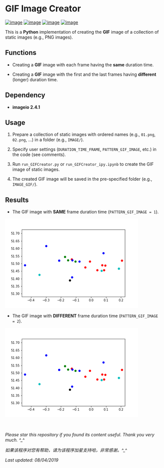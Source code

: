 # GIF Image Creator

[![image](https://img.shields.io/badge/license-MIT-green.svg)](https://github.com/HeZhang1994/gif-creator/blob/master/LICENSE)
[![image](https://img.shields.io/badge/python-3.7-blue.svg)]()
[![image](https://img.shields.io/badge/status-stable-brightgreen.svg)]()
[![image](https://img.shields.io/badge/build-passing-brightgreen.svg)]()

This is a **Python** implementation of creating the **GIF** image of a collection of static images (e.g., PNG images).

## Functions

- Creating a **GIF** image with each frame having the **same** duration time.

- Creating a **GIF** image with the first and the last frames having **different** (longer) duration time.

## Dependency

* __imageio 2.4.1__

## Usage

1. Prepare a collection of static images with ordered names (e.g., `01.png`, `02.png`, ...) in a folder (e.g., `IMAGE/`).

2. Specify user settings (`DURATION_TIME_FRAME`, `PATTERN_GIF_IMAGE`, etc.) in the code (see comments).

2. Run `run_GIFCreator.py` or `run_GIFCreator_ipy.ipynb` to create the GIF image of static images.

3. The created GIF image will be saved in the pre-specified folder (e.g., `IMAGE_GIF/`).

## Results

- The GIF image with **SAME** frame duration time (`PATTERN_GIF_IMAGE = 1`).

![Equivariance](https://github.com/HeZhang1994/gif-creator/blob/master/IMAGE_GIF/imgGIF_SAME.gif)

- The GIF image with **DIFFERENT** frame duration time (`PATTERN_GIF_IMAGE = 2`).

![Equivariance](https://github.com/HeZhang1994/gif-creator/blob/master/IMAGE_GIF/imgGIF_DIFF.gif)

<br>

<i>Please star this repository if you found its content useful. Thank you very much. ^_^</i>

<i>如果该程序对您有帮助，请为该程序加星支持哈，非常感谢。^_^</i>

<i>Last updated: 08/04/2019</i>
